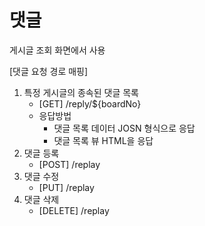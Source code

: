 # 댓글
게시글 조회 화면에서 사용
<br>

[댓글 요청 경로 매핑]
1. 특정 게시글의 종속된 댓글 목록
    - [GET]  /reply/${boardNo}
    - 응답방법
        - 댓글 목록 데이터 JOSN 형식으로 응답
        - 댓글 목록 뷰 HTML을 응답
2. 댓글 등록
    - [POST]  /replay
3. 댓글 수정
    - [PUT]  /replay
4. 댓글 삭제
    - [DELETE]  /replay